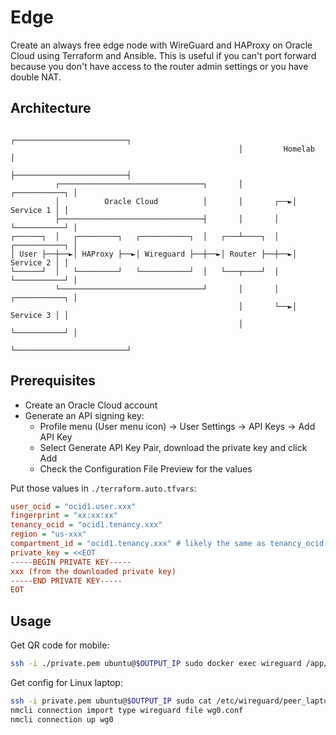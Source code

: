 # Edge

Create an always free edge node with WireGuard and HAProxy on Oracle Cloud using Terraform and Ansible.
This is useful if you can't port forward because you don't have access to the router admin settings or you have double NAT.

## Architecture

```
                                                   ┌─────────────────────────┐
                                                   │         Homelab         │
                                                   ├─────────────────────────┤
          ┌────────────────────────────────┐       │           ┌───────────┐ │
          │          Oracle Cloud          │       │       ┌──►│ Service 1 │ │
          ├────────────────────────────────┤       │       │   └───────────┘ │
┌──────┐  │   ┌─────────┐   ┌───────────┐  │   ┌───┴────┐  │   ┌───────────┐ │
│ User ├──┼──►│ HAProxy ├──►│ Wireguard ├──┼──►│ Router ├──┼──►│ Service 2 │ │
└──────┘  │   └─────────┘   └───────────┘  │   └───┬────┘  │   └───────────┘ │
          └────────────────────────────────┘       │       │   ┌───────────┐ │
                                                   │       └──►│ Service 3 │ │
                                                   │           └───────────┘ │
                                                   └─────────────────────────┘
```

## Prerequisites

- Create an Oracle Cloud account
- Generate an API signing key:
  - Profile menu (User menu icon) -> User Settings -> API Keys -> Add API Key
  - Select Generate API Key Pair, download the private key and click Add
  - Check the Configuration File Preview for the values

Put those values in `./terraform.auto.tfvars`:

```ini
user_ocid = "ocid1.user.xxx"
fingerprint = "xx:xx:xx"
tenancy_ocid = "ocid1.tenancy.xxx"
region = "us-xxx"
compartment_id = "ocid1.tenancy.xxx" # likely the same as tenancy_ocid
private_key = <<EOT
-----BEGIN PRIVATE KEY-----
xxx (from the downloaded private key)
-----END PRIVATE KEY-----
EOT
```

## Usage

Get QR code for mobile:

```sh
ssh -i ./private.pem ubuntu@$OUTPUT_IP sudo docker exec wireguard /app/show-peer phone
```

Get config for Linux laptop:

```sh
ssh -i private.pem ubuntu@$OUTPUT_IP sudo cat /etc/wireguard/peer_laptop/peer_laptop.conf > wg0.conf
nmcli connection import type wireguard file wg0.conf
nmcli connection up wg0
```
